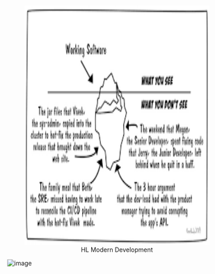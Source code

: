<p align="center">
  <img alt="Software Skills Iceberg" width="425" height="550" src="images/iceberg.png">
<br />
HL Modern Development
</p>

![image](https://github.com/pauljeanquart/mdbook-sandbox/assets/728239/056a7092-13e6-400c-9078-acff186e0c4c)
